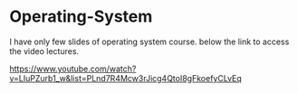 # Operating-System

I have only few slides of operating system course.
below the link to access the video lectures.

https://www.youtube.com/watch?v=LIuPZurb1_w&list=PLnd7R4Mcw3rJicg4QtoI8gFkoefyCLvEq
